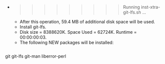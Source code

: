 * >>>>>>>>> Running inst-xtra-git-lfs.sh ...
  * After this operation, 59.4 MB of additional disk space will be used.
  * Install git-lfs.
  * Disk size = 8388620K. Space Used = 62724K. Runtime = 00:00:00:03.
  * The following NEW packages will be installed:
  ```bash
git git-lfs git-man liberror-perl
  ```
